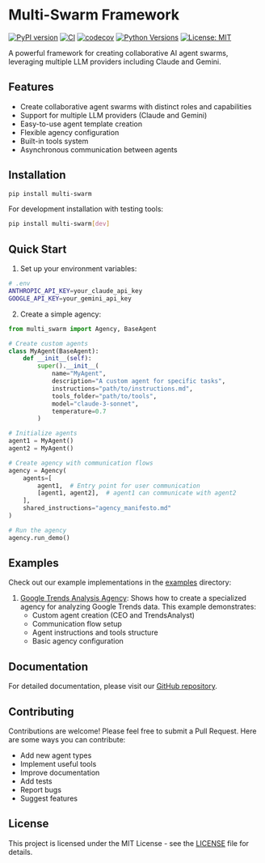 # Multi-Swarm Framework

[![PyPI version](https://badge.fury.io/py/multi-swarm.svg)](https://badge.fury.io/py/multi-swarm)
[![CI](https://github.com/bartvanspitaels99/multi-swarm/actions/workflows/ci.yml/badge.svg)](https://github.com/bartvanspitaels99/multi-swarm/actions/workflows/ci.yml)
[![codecov](https://codecov.io/gh/bartvanspitaels99/multi-swarm/branch/main/graph/badge.svg)](https://codecov.io/gh/bartvanspitaels99/multi-swarm)
[![Python Versions](https://img.shields.io/pypi/pyversions/multi-swarm.svg)](https://pypi.org/project/multi-swarm/)
[![License: MIT](https://img.shields.io/badge/License-MIT-yellow.svg)](https://opensource.org/licenses/MIT)

A powerful framework for creating collaborative AI agent swarms, leveraging multiple LLM providers including Claude and Gemini.

## Features

- Create collaborative agent swarms with distinct roles and capabilities
- Support for multiple LLM providers (Claude and Gemini)
- Easy-to-use agent template creation
- Flexible agency configuration
- Built-in tools system
- Asynchronous communication between agents

## Installation

```bash
pip install multi-swarm
```

For development installation with testing tools:

```bash
pip install multi-swarm[dev]
```

## Quick Start

1. Set up your environment variables:

```bash
# .env
ANTHROPIC_API_KEY=your_claude_api_key
GOOGLE_API_KEY=your_gemini_api_key
```

2. Create a simple agency:

```python
from multi_swarm import Agency, BaseAgent

# Create custom agents
class MyAgent(BaseAgent):
    def __init__(self):
        super().__init__(
            name="MyAgent",
            description="A custom agent for specific tasks",
            instructions="path/to/instructions.md",
            tools_folder="path/to/tools",
            model="claude-3-sonnet",
            temperature=0.7
        )

# Initialize agents
agent1 = MyAgent()
agent2 = MyAgent()

# Create agency with communication flows
agency = Agency(
    agents=[
        agent1,  # Entry point for user communication
        [agent1, agent2],  # agent1 can communicate with agent2
    ],
    shared_instructions="agency_manifesto.md"
)

# Run the agency
agency.run_demo()
```

## Examples

Check out our example implementations in the [examples](examples/) directory:

1. [Google Trends Analysis Agency](examples/trends_analysis_agency/): Shows how to create a specialized agency for analyzing Google Trends data. This example demonstrates:
   - Custom agent creation (CEO and TrendsAnalyst)
   - Communication flow setup
   - Agent instructions and tools structure
   - Basic agency configuration

## Documentation

For detailed documentation, please visit our [GitHub repository](https://github.com/bartvanspitaels99/multi-swarm).

## Contributing

Contributions are welcome! Please feel free to submit a Pull Request. Here are some ways you can contribute:

- Add new agent types
- Implement useful tools
- Improve documentation
- Add tests
- Report bugs
- Suggest features

## License

This project is licensed under the MIT License - see the [LICENSE](LICENSE) file for details. 